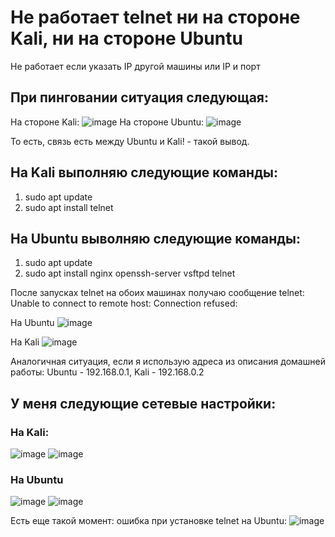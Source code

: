 # Не работает telnet ни на стороне Kali, ни на стороне Ubuntu
Не работает если указать IP другой машины или IP и порт

## При пинговании ситуация следующая:
На стороне Kali:
![image](https://github.com/VladKoretski/ibnet-homeworks/assets/130839671/1fa85274-f826-49c8-8e80-facd85fe1853)
На стороне Ubuntu:
![image](https://github.com/VladKoretski/ibnet-homeworks/assets/130839671/e261592c-18e4-4473-9f6a-41ff9d952869)

То есть, связь есть между Ubuntu и Kali! - такой вывод.

## На Kali выполняю следующие команды:
1. sudo apt update
2. sudo apt install telnet
## На Ubuntu выволняю следующие команды:
1. sudo apt update
2. sudo apt install nginx openssh-server vsftpd telnet

После запусках telnet на обоих машинах получаю сообщение 
telnet: Unable to connect to remote host: Connection refused:

На Ubuntu
![image](https://github.com/VladKoretski/ibnet-homeworks/assets/130839671/8f86a7c8-5193-404e-bcf3-862794200c0b)

На Kali
![image](https://github.com/VladKoretski/ibnet-homeworks/assets/130839671/8aed5272-ee1e-49b5-8ddb-e3835f7d6d1a)

Аналогичная ситуация, если я использую адреса из описания домашней работы: Ubuntu - 192.168.0.1, Kali - 192.168.0.2

## У меня следующие сетевые настройки:
### На Kali:
![image](https://github.com/VladKoretski/ibnet-homeworks/assets/130839671/d9b801a9-39c2-458e-8b79-86002cc3142f)
![image](https://github.com/VladKoretski/ibnet-homeworks/assets/130839671/0977c7e3-a96e-4b80-a37b-f1b8697f927f)


### На Ubuntu
![image](https://github.com/VladKoretski/ibnet-homeworks/assets/130839671/5a3e5285-7ada-408f-8cab-ed317482faf2)
![image](https://github.com/VladKoretski/ibnet-homeworks/assets/130839671/383aea08-864c-44d2-9634-19a89c342073)

Есть еще такой момент: ошибка при установке telnet на Ubuntu:
![image](https://github.com/VladKoretski/ibnet-homeworks/assets/130839671/04703bfe-a6c5-4dfa-a4b8-62aeb4f22420)



